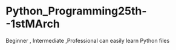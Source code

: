 # Python_Programming25th--1stMArch
Beginner , Intermediate ,Professional  can easily learn Python files
